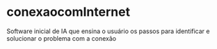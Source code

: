 # conexaocomInternet
Software inicial de IA que ensina o usuário os passos para identificar e solucionar o problema com a conexão
